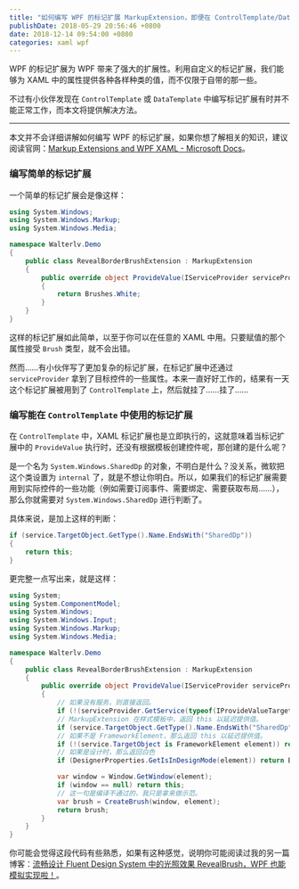 ```yaml
---
title: "如何编写 WPF 的标记扩展 MarkupExtension，即便在 ControlTemplate/DataTemplate 中也能生效"
publishDate: 2018-05-29 20:56:46 +0800
date: 2018-12-14 09:54:00 +0800
categories: xaml wpf
---
```


WPF 的标记扩展为 WPF 带来了强大的扩展性。利用自定义的标记扩展，我们能够为 XAML 中的属性提供各种各样种类的值，而不仅限于自带的那一些。

不过有小伙伴发现在 `ControlTemplate` 或 `DataTemplate` 中编写标记扩展有时并不能正常工作，而本文将提供解决方法。

---

本文并不会详细讲解如何编写 WPF 的标记扩展，如果你想了解相关的知识，建议阅读官网：[Markup Extensions and WPF XAML - Microsoft Docs](https://docs.microsoft.com/en-us/dotnet/framework/wpf/advanced/markup-extensions-and-wpf-xaml?wt.mc_id=MVP)。

<div id="toc"></div>

### 编写简单的标记扩展

一个简单的标记扩展会是像这样：

```csharp
using System.Windows;
using System.Windows.Markup;
using System.Windows.Media;

namespace Walterlv.Demo
{
    public class RevealBorderBrushExtension : MarkupExtension
    {
        public override object ProvideValue(IServiceProvider serviceProvider)
        {
            return Brushes.White;
        }
    }
}
```

这样的标记扩展如此简单，以至于你可以在任意的 XAML 中用。只要赋值的那个属性接受 `Brush` 类型，就不会出错。

然而……有小伙伴写了更加复杂的标记扩展，在标记扩展中还通过 `serviceProvider` 拿到了目标控件的一些属性。本来一直好好工作的，结果有一天这个标记扩展被用到了 `ControlTemplate` 上，然后就挂了……挂了……

### 编写能在 `ControlTemplate` 中使用的标记扩展

在 `ControlTemplate` 中，XAML 标记扩展也是立即执行的，这就意味着当标记扩展中的 `ProvideValue` 执行时，还没有根据模板创建控件呢，那创建的是什么呢？

是一个名为 `System.Windows.SharedDp` 的对象，不明白是什么？没关系，微软把这个类设置为 `internal` 了，就是不想让你明白。所以，如果我们的标记扩展需要用到实际控件的一些功能（例如需要订阅事件、需要绑定、需要获取布局……），那么你就需要对 `System.Windows.SharedDp` 进行判断了。

具体来说，是加上这样的判断：

```csharp
if (service.TargetObject.GetType().Name.EndsWith("SharedDp"))
{
    return this;
}
```

更完整一点写出来，就是这样：

```csharp
using System;
using System.ComponentModel;
using System.Windows;
using System.Windows.Input;
using System.Windows.Markup;
using System.Windows.Media;

namespace Walterlv.Demo
{
    public class RevealBorderBrushExtension : MarkupExtension
    {
        public override object ProvideValue(IServiceProvider serviceProvider)
        {
            // 如果没有服务，则直接返回。
            if (!(serviceProvider.GetService(typeof(IProvideValueTarget)) is IProvideValueTarget service)) return null;
            // MarkupExtension 在样式模板中，返回 this 以延迟提供值。
            if (service.TargetObject.GetType().Name.EndsWith("SharedDp")) return this;
            // 如果不是 FrameworkElement，那么返回 this 以延迟提供值。
            if (!(service.TargetObject is FrameworkElement element)) return this;
            // 如果是设计时，那么返回白色
            if (DesignerProperties.GetIsInDesignMode(element)) return Brushes.White;

            var window = Window.GetWindow(element);
            if (window == null) return this;
            // 这一句是编译不通过的，我只是拿来做示范。
            var brush = CreateBrush(window, element);
            return brush;
        }
    }
}
```

你可能会觉得这段代码有些熟悉，如果有这种感觉，说明你可能阅读过我的另一篇博客：[流畅设计 Fluent Design System 中的光照效果 RevealBrush，WPF 也能模拟实现啦！](/post/fluent-design-reveal-brush-in-wpf.html)。
